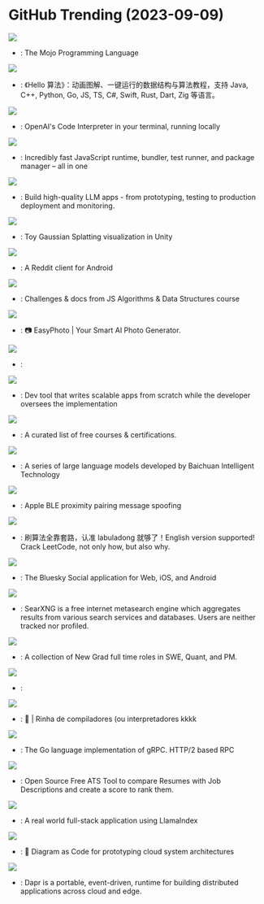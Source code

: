 # GitHub Trending (2023-09-09)

![](https://img.shields.io/badge/none-New%20586-green?style=flat-square&logo=appveyor)
- [](https://github.comundefined): The Mojo Programming Language

![](https://img.shields.io/badge/Java-New%20154-green?style=flat-square&logo=appveyor)
- [](https://github.comundefined): 《Hello 算法》：动画图解、一键运行的数据结构与算法教程，支持 Java, C++, Python, Go, JS, TS, C#, Swift, Rust, Dart, Zig 等语言。

![](https://img.shields.io/badge/Python-New%202-green?style=flat-square&logo=appveyor)
- [](https://github.comundefined): OpenAI's Code Interpreter in your terminal, running locally

![](https://img.shields.io/badge/Zig-New%201-green?style=flat-square&logo=appveyor)
- [](https://github.comundefined): Incredibly fast JavaScript runtime, bundler, test runner, and package manager – all in one

![](https://img.shields.io/badge/Python-New%20248-green?style=flat-square&logo=appveyor)
- [](https://github.comundefined): Build high-quality LLM apps - from prototyping, testing to production deployment and monitoring.

![](https://img.shields.io/badge/C%23-New%2018-green?style=flat-square&logo=appveyor)
- [](https://github.comundefined): Toy Gaussian Splatting visualization in Unity

![](https://img.shields.io/badge/Java-New%2012-green?style=flat-square&logo=appveyor)
- [](https://github.comundefined): A Reddit client for Android

![](https://img.shields.io/badge/JavaScript-New%2032-green?style=flat-square&logo=appveyor)
- [](https://github.comundefined): Challenges & docs from JS Algorithms & Data Structures course

![](https://img.shields.io/badge/Python-New%20263-green?style=flat-square&logo=appveyor)
- [](https://github.comundefined): 📷 EasyPhoto | Your Smart AI Photo Generator.

![](https://img.shields.io/badge/Python-New%20203-green?style=flat-square&logo=appveyor)
- [](https://github.comundefined): 

![](https://img.shields.io/badge/Python-New%20267-green?style=flat-square&logo=appveyor)
- [](https://github.comundefined): Dev tool that writes scalable apps from scratch while the developer oversees the implementation

![](https://img.shields.io/badge/none-New%20822-green?style=flat-square&logo=appveyor)
- [](https://github.comundefined): A curated list of free courses & certifications.

![](https://img.shields.io/badge/Python-New%20117-green?style=flat-square&logo=appveyor)
- [](https://github.comundefined): A series of large language models developed by Baichuan Intelligent Technology

![](https://img.shields.io/badge/Python-New%2093-green?style=flat-square&logo=appveyor)
- [](https://github.comundefined): Apple BLE proximity pairing message spoofing

![](https://img.shields.io/badge/Markdown-New%20235-green?style=flat-square&logo=appveyor)
- [](https://github.comundefined): 刷算法全靠套路，认准 labuladong 就够了！English version supported! Crack LeetCode, not only how, but also why.

![](https://img.shields.io/badge/TypeScript-New%2044-green?style=flat-square&logo=appveyor)
- [](https://github.comundefined): The Bluesky Social application for Web, iOS, and Android

![](https://img.shields.io/badge/Python-New%2015-green?style=flat-square&logo=appveyor)
- [](https://github.comundefined): SearXNG is a free internet metasearch engine which aggregates results from various search services and databases. Users are neither tracked nor profiled.

![](https://img.shields.io/badge/none-New%2072-green?style=flat-square&logo=appveyor)
- [](https://github.comundefined): A collection of New Grad full time roles in SWE, Quant, and PM.

![](https://img.shields.io/badge/Solidity-New%205-green?style=flat-square&logo=appveyor)
- [](https://github.comundefined): 

![](https://img.shields.io/badge/Rust-New%2061-green?style=flat-square&logo=appveyor)
- [](https://github.comundefined): 🥖 | Rinha de compiladores (ou interpretadores kkkk

![](https://img.shields.io/badge/Go-New%2066-green?style=flat-square&logo=appveyor)
- [](https://github.comundefined): The Go language implementation of gRPC. HTTP/2 based RPC

![](https://img.shields.io/badge/Python-New%2031-green?style=flat-square&logo=appveyor)
- [](https://github.comundefined): Open Source Free ATS Tool to compare Resumes with Job Descriptions and create a score to rank them.

![](https://img.shields.io/badge/TypeScript-New%20106-green?style=flat-square&logo=appveyor)
- [](https://github.comundefined): A real world full-stack application using LlamaIndex

![](https://img.shields.io/badge/Python-New%2053-green?style=flat-square&logo=appveyor)
- [](https://github.comundefined): 🎨 Diagram as Code for prototyping cloud system architectures

![](https://img.shields.io/badge/Go-New%20137-green?style=flat-square&logo=appveyor)
- [](https://github.comundefined): Dapr is a portable, event-driven, runtime for building distributed applications across cloud and edge.

